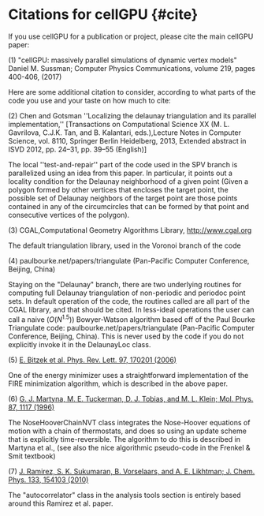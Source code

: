 # Citations for cellGPU {#cite}

If you use cellGPU for a publication or project, please cite the main cellGPU paper:

(1) "cellGPU: massively parallel simulations of dynamic vertex models" Daniel M. Sussman; Computer Physics Communications, volume 219, pages 400-406, (2017)

Here are some additional citation to consider, according to what parts of the code you use and your
taste on how much to cite:

(2) Chen and Gotsman ''Localizing the delaunay triangulation and its parallel implementation,''
[Transactions on Computational Science XX (M. L. Gavrilova, C.J.K. Tan, and B. Kalantari, eds.),Lecture Notes in Computer Science, vol. 8110, Springer Berlin Heidelberg, 2013, Extended abstract in ISVD 2012, pp. 24–31, pp. 39–55 (English)]

The local ''test-and-repair'' part of the code used in the SPV branch is parallelized using an idea
from this paper. In particular, it points out a locality condition for the Delaunay neighborhood of a given point
(Given a polygon formed by other vertices that encloses the target point, the possible set of Delaunay
neighbors of the target point are those points contained in any of the circumcircles that can be
formed by that point and consecutive vertices of the polygon).

(3) CGAL,Computational Geometry Algorithms Library, http://www.cgal.org

The default triangulation library, used in the Voronoi branch of the code

(4) paulbourke.net/papers/triangulate (Pan-Pacific Computer Conference, Beijing, China)

Staying on the "Delaunay" branch, there are two underlying routines for computing full Delaunay
triangulation of non-periodic and periodoc point sets. In default operation of the code, the
routines called are all part of the CGAL library, and that should be cited. In less-ideal operations
the user can call a naive $(O(N^{1.5}))$ Bowyer-Watson algorithm based off of the Paul Bourke Triangulate
code: paulbourke.net/papers/triangulate (Pan-Pacific Computer Conference, Beijing, China). This is
never used by the code if you do not explicitly invoke it in the DelaunayLoc class.

(5) [E. Bitzek et al. Phys. Rev. Lett. 97, 170201 (2006)](http://journals.aps.org/prl/abstract/10.1103/PhysRevLett.97.170201)

One of the energy minimizer uses a straightforward implementation of the FIRE minimization algorithm,
which is described in the above paper.

(6) [G. J. Martyna, M. E. Tuckerman, D. J. Tobias, and M. L. Klein; Mol. Phys. 87, 1117 (1996)](http://www.tandfonline.com/doi/abs/10.1080/00268979600100761)

The NoseHooverChainNVT class integrates the Nose-Hoover equations of motion with a chain of thermostats,
and does so using an update scheme that is explicitly time-reversible. The algorithm to do this is
described in Martyna et al., (see also the nice algorithmic pseudo-code in the Frenkel & Smit textbook)

(7) [J. Ramirez, S. K. Sukumaran, B. Vorselaars, and A. E. Likhtman; J. Chem. Phys. 133, 154103 (2010)](http://aip.scitation.org/doi/abs/10.1063/1.3491098)

The "autocorrelator" class in the analysis tools section is entirely based around this Ramirez et al. paper.
